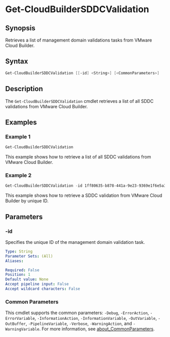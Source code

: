 # Get-CloudBuilderSDDCValidation

## Synopsis

Retrieves a list of management domain validations tasks from VMware Cloud Builder.

## Syntax

```powershell
Get-CloudBuilderSDDCValidation [[-id] <String>] [<CommonParameters>]
```

## Description

The `Get-CloudBuilderSDDCValidation` cmdlet retrieves a list of all SDDC validations from VMware Cloud Builder.

## Examples

### Example 1

```powershell
Get-CloudBuilderSDDCValidation
```

This example shows how to retrieve a list of all SDDC validations from VMware Cloud Builder.

### Example 2

```powershell
Get-CloudBuilderSDDCValidation -id 1ff80635-b878-441a-9e23-9369e1f6e5a3
```

This example shows how to retrieve a SDDC validation from VMware Cloud Builder by unique ID.

## Parameters

### -id

Specifies the unique ID of the management domain validation task.

```yaml
Type: String
Parameter Sets: (All)
Aliases:

Required: False
Position: 1
Default value: None
Accept pipeline input: False
Accept wildcard characters: False
```

### Common Parameters

This cmdlet supports the common parameters: `-Debug`, `-ErrorAction`, `-ErrorVariable`, `-InformationAction`, `-InformationVariable`, `-OutVariable`, `-OutBuffer`, `-PipelineVariable`, `-Verbose`, `-WarningAction`, and `-WarningVariable`. For more information, see [about_CommonParameters](http://go.microsoft.com/fwlink/?LinkID=113216).
